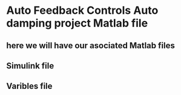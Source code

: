 # Auto Feedback Controls Auto damping project Matlab file

## here we will have our asociated Matlab files

## Simulink file
## Varibles file